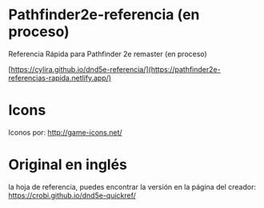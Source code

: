 Pathfinder2e-referencia (en proceso)
==============

Referencia Rápida para Pathfinder 2e remaster (en proceso)

[https://cylira.github.io/dnd5e-referencia/](https://pathfinder2e-referencias-rapida.netlify.app/)

Icons
==============

Iconos por: http://game-icons.net/


Original en inglés
==============
la hoja de referencia, puedes encontrar la versión en la página del creador: https://crobi.github.io/dnd5e-quickref/
